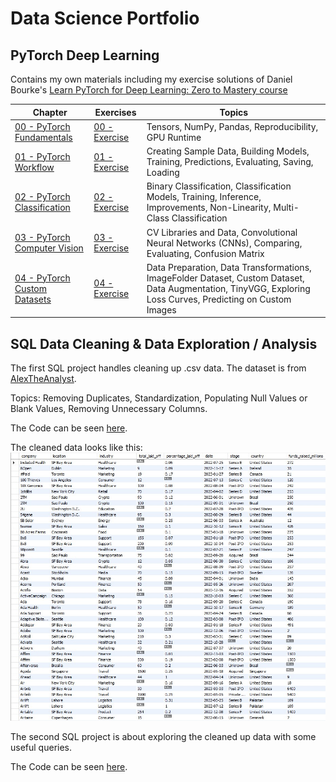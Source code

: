 # Data Science Portfolio
## PyTorch Deep Learning
Contains my own materials including my exercise solutions of Daniel Bourke's [Learn PyTorch for Deep Learning: Zero to Mastery course](https://github.com/mrdbourke/pytorch-deep-learning)

| Chapter  | Exercises | Topics |
| ------------- | ------------- | ------------- |
| [00 - PyTorch Fundamentals](Pytorch_projects/00_pytorch_fundamentals.md) | [00 - Exercise](Pytorch_projects/00_pytorch_fundamentals_exercises.md) | Tensors, NumPy, Pandas, Reproducibility, GPU Runtime
| [01 - PyTorch Workflow](Pytorch_projects/01_pytorch_workflow.md) | [01 - Exercise](Pytorch_projects/01_pytorch_workflow_exercises.md) | Creating Sample Data, Building Models, Training, Predictions, Evaluating, Saving, Loading
| [02 - PyTorch Classification](Pytorch_projects/02_pytorch_classification.md) | [02 - Exercise](Pytorch_projects/02_pytorch_classification_exercises.md) | Binary Classification, Classification Models, Training, Inference, Improvements, Non-Linearity, Multi-Class Classification
| [03 - PyTorch Computer Vision](Pytorch_projects/03_pytorch_computer_vision.md) | [03 - Exercise](Pytorch_projects/03_pytorch_computer_vision_exercises.md) | CV Libraries and Data, Convolutional Neural Networks (CNNs), Comparing, Evaluating, Confusion Matrix
| [04 - PyTorch Custom Datasets](Pytorch_projects/04_pytorch_custom_datasets.md) | [04 - Exercise](Pytorch_projects/04_pytorch_custom_datasets_exercises.md) | Data Preparation, Data Transformations, ImageFolder Dataset, Custom Dataset, Data Augmentation, TinyVGG, Exploring Loss Curves, Predicting on Custom Images

## SQL Data Cleaning & Data Exploration / Analysis
The first SQL project handles cleaning up .csv data. The dataset is from [AlexTheAnalyst](https://github.com/AlexTheAnalyst).

Topics: Removing Duplicates, Standardization, Populating Null Values or Blank Values, Removing Unnecessary Columns.

The Code can be seen [here](SQL_projects/Data_Cleaning.sql).

The cleaned data looks like this:
![screenshot](SQL_projects/cleaned_data.jpeg)

The second SQL project is about exploring the cleaned up data with some useful queries.

The Code can be seen [here](SQL_projects/Exploratory_Data_Analysis.sql).
